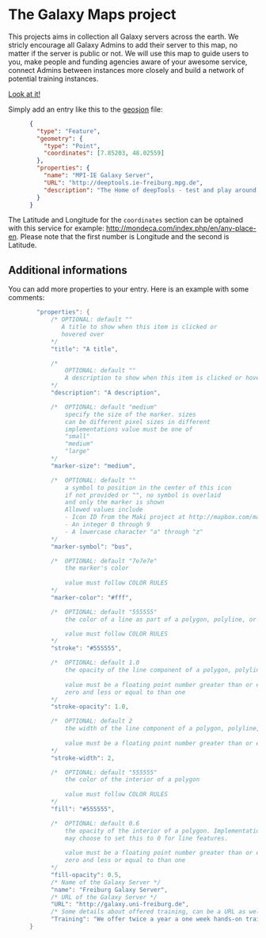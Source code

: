 # The Galaxy Maps project


This projects aims in collection all Galaxy servers across the earth. We stricly encourage all Galaxy Admins to add their server to this map, no matter if the server is public or not. We will use this map to guide users to you, make people and funding agencies aware of your awesome service, connect Admins between instances more closely and build a network of potential training instances.

[Look at it!](https://github.com/bgruening/galaxy-maps/blob/master/server.geojson)


Simply add an entry like this to the [geosjon](https://github.com/bgruening/galaxy-maps/blob/master/server.geojson) file:

```json
      {
        "type": "Feature",
        "geometry": {
          "type": "Point",
          "coordinates": [7.85203, 48.02559]
        },
        "properties": {
          "name": "MPI-IE Galaxy Server",
          "URL": "http://deeptools.ie-freiburg.mpg.de",
          "description": "The Home of deepTools - test and play around with the latest deepTools version."
        }
      }
```

The Latitude and Longitude  for the `coordinates` section can be optained with this service for example: http://mondeca.com/index.php/en/any-place-en. Please note that the first number is Longitude and the second is Latitude.

Additional informations
-----------------------

You can add more properties to your entry. Here is an example with some comments:

```cpp
        "properties": {
            /* OPTIONAL: default "" 
               A title to show when this item is clicked or
               hovered over
            */
            "title": "A title",

            /*
                OPTIONAL: default ""
                A description to show when this item is clicked or hovered over
            */
            "description": "A description",

            /*  OPTIONAL: default "medium"
                specify the size of the marker. sizes
                can be different pixel sizes in different
                implementations value must be one of
                "small"
                "medium"
                "large"
            */
            "marker-size": "medium",

            /*  OPTIONAL: default ""
                a symbol to position in the center of this icon
                if not provided or "", no symbol is overlaid
                and only the marker is shown
                Allowed values include
                - Icon ID from the Maki project at http://mapbox.com/maki/
                - An integer 0 through 9
                - A lowercase character "a" through "z"
            */
            "marker-symbol": "bus",

            /*  OPTIONAL: default "7e7e7e"
                the marker's color
            
                value must follow COLOR RULES
            */
            "marker-color": "#fff",

            /*  OPTIONAL: default "555555"
                the color of a line as part of a polygon, polyline, or multigeometry

                value must follow COLOR RULES
            */
            "stroke": "#555555",

            /*  OPTIONAL: default 1.0
                the opacity of the line component of a polygon, polyline, or multigeometry
            
                value must be a floating point number greater than or equal to
                zero and less or equal to than one
            */
            "stroke-opacity": 1.0,

            /*  OPTIONAL: default 2
                the width of the line component of a polygon, polyline, or multigeometry
            
                value must be a floating point number greater than or equal to 0
            */
            "stroke-width": 2,

            /*  OPTIONAL: default "555555"
                the color of the interior of a polygon
            
                value must follow COLOR RULES
            */
            "fill": "#555555",

            /*  OPTIONAL: default 0.6
                the opacity of the interior of a polygon. Implementations
                may choose to set this to 0 for line features.
            
                value must be a floating point number greater than or equal to
                zero and less or equal to than one
            */
            "fill-opacity": 0.5,
            /* Name of the Galaxy Server */
            "name": "Freiburg Galaxy Server",
            /* URL of the Galaxy Server */
            "URL": "http://galaxy.uni-freiburg.de",
            /* Some details about offered training, can be a URL as well. */
            "Training": "We offer twice a year a one week hands-on training course."
      }
```

